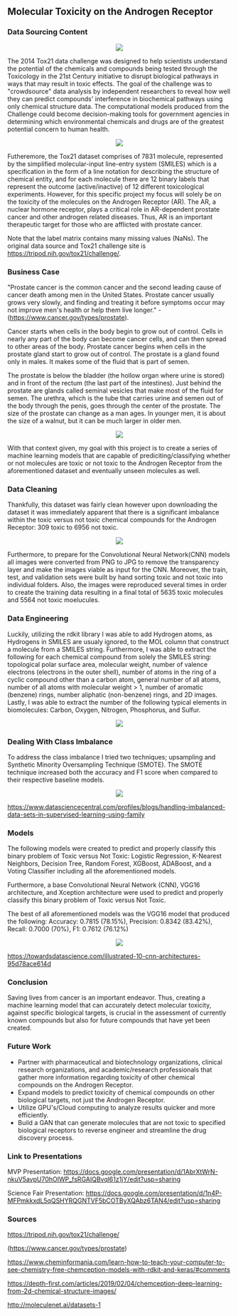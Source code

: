 ## Molecular Toxicity on the Androgen Receptor

### Data Sourcing Content

<p align='center'>
<img src='images/nih_tox21_header.png'>
</p>

The 2014 Tox21 data challenge was designed to help scientists understand the potential of the chemicals and compounds being tested through the Toxicology in the 21st Century initiative to disrupt biological pathways in ways that may result in toxic effects. The goal of the challenge was to "crowdsource" data analysis by independent researchers to reveal how well they can predict compounds' interference in biochemical pathways using only chemical structure data. The computational models produced from the Challenge could become decision-making tools for government agencies in determining which environmental chemicals and drugs are of the greatest potential concern to human health. 

<p align='center'>
<img src='images/smiles.png'>
</p>

Futheremore, the Tox21 dataset comprises of 7831 molecule, represented by the simplified molecular-input line-entry system (SMILES) which is a specification in the form of a line notation for describing the structure of chemical entity, and for each molecule there are 12 binary labels that represent the outcome (active/inactive) of 12 different toxicological experiments. However, for this specific project my focus will solely be on the toxicity of the molecules on the Androgen Receptor (AR). The AR, a nuclear hormone receptor, plays a critical role in AR-dependent prostate cancer and other androgen related diseases. Thus, AR is an important therapeutic target for those who are afflicted with prostate cancer.

Note that the label matrix contains many missing values (NaNs). The original data source and Tox21 challenge site is https://tripod.nih.gov/tox21/challenge/.

### Business Case

"Prostate cancer is the common cancer and the second leading cause of cancer death among men in the United States. Prostate cancer usually grows very slowly, and finding and treating it before symptoms occur may not improve men's health or help them live longer." - (https://www.cancer.gov/types/prostate). 

Cancer starts when cells in the body begin to grow out of control. Cells in nearly any part of the body can become cancer cells, and can then spread to other areas of the body. Prostate cancer begins when cells in the prostate gland start to grow out of control. The prostate is a gland found only in males. It makes some of the fluid that is part of semen.

The prostate is below the bladder (the hollow organ where urine is stored) and in front of the rectum (the last part of the intestines). Just behind the prostate are glands called seminal vesicles that make most of the fluid for semen. The urethra, which is the tube that carries urine and semen out of the body through the penis, goes through the center of the prostate. The size of the prostate can change as a man ages. In younger men, it is about the size of a walnut, but it can be much larger in older men.

<p align='center'>
<img src='images/prostate_cancer.png'>
</p>

With that context given, my goal with this project is to create a series of machine learning models that are capable of prediciting/classifying whether or not molecules are toxic or not toxic to the Androgen Receptor from the aforementioned dataset and eventually unseen molecules as well. 

### Data Cleaning

Thankfully, this dataset was fairly clean however upon downloading the dataset it was immediately apparent that there is a significant imbalance within the toxic versus not toxic chemical compounds for the Androgen Receptor: 309 toxic to 6956 not toxic. 

<p align='center'>
<img src='images/class_imbalance_ar.png'>
</p>

Furthermore, to prepare for the Convolutional Neural Network(CNN) models all images were converted from PNG to JPG to remove the transparency layer and make the images viable as input for the CNN. Moreover, the train, test, and validation sets were built by hand sorting toxic and not toxic into individual folders. Also, the images were reproduced several times in order to create the training data resulting in a final total of 5635 toxic molecules and 5564 not toxic moelucules.

### Data Engineering

Luckily, utilizing the rdkit library I was able to add Hydrogen atoms, as Hydrogens in SMILES are usualy ignored, to the MOL column that construct a molecule from a SMILES string. Furthermore, I was able to extract the following for each chemical compound from solely the SMILES string: topological polar surface area, molecular weight, number of valence electrons (electrons in the outer shell), number of atoms in the ring of a cyclic compound other than a carbon atom, general number of all atoms, number of all atoms with molecular weight > 1, number of aromatic (benzene) rings, number aliphatic (non-benzene) rings, and 2D images. Lastly, I was able to extract the number of the following typical elements in biomolecules: Carbon, Oxygen, Nitrogen, Phosphorus, and Sulfur.

<p align='center'>
<img src='images/chnops.png'>
</p>

### Dealing With Class Imbalance

To address the class imbalance I tried two techniques; upsampling and Synthetic Minority Oversampling Technique (SMOTE). The SMOTE technique increased both the accuracy and F1 score when compared to their respective baseline models.

<p align='center'>
<img src='images/smote.png'>
</p>

https://www.datasciencecentral.com/profiles/blogs/handling-imbalanced-data-sets-in-supervised-learning-using-family

### Models

The following models were created to predict and properly classify this binary problem of Toxic versus Not Toxic: Logistic Regression, K-Nearest Neighbors, Decision Tree, Random Forest, XGBoost, ADABoost, and a Voting Classifier including all the aforementioned models. 

Furthermore, a base Convolutional Neural Network (CNN), VGG16 architecture, and Xception architecture were used to predict and properly classify this binary problem of Toxic versus Not Toxic. 

The best of all aforementioned models was the VGG16 model that produced the following: Accuracy: 0.7815 (78.15%),  Precision: 0.8342 (83.42%), Recall: 0.7000 (70%), F1: 0.7612 (76.12%)

<p align='center'>
<img src='images/vgg16.png'>
</p>

https://towardsdatascience.com/illustrated-10-cnn-architectures-95d78ace614d

### Conclusion

Saving lives from cancer is an important endeavor. Thus, creating a machine learning model that can accurately detect molecular toxicity, against specific biological targets, is crucial in the assessment of currently known compounds but also for future compounds that have yet been created.

### Future Work

* Partner with pharmaceutical and biotechnology organizations, clinical research organizations, and academic/research professionals that gather more information regarding toxicity of other chemical compounds on the Androgen Receptor.
* Expand models to predict toxicity of chemical compounds on other biological targets, not just the Androgen Receptor.
* Utilize GPU's/Cloud computing to analyze results quicker and more efficiently.
* Build a GAN that can generate molecules that are not toxic to specified biological receptors to reverse engineer and streamline the drug discovery process.

### Link to Presentations

MVP Presentation: https://docs.google.com/presentation/d/1AbrXtWrN-nkuV5avpU70hOIWP_fsRGAIQBvql61z1jY/edit?usp=sharing

Science Fair Presentation: https://docs.google.com/presentation/d/1n4P-MFPmkkxdL5qQSHYRQGNTVF5bCOTByXQAbz6TAN4/edit?usp=sharing

### Sources

https://tripod.nih.gov/tox21/challenge/

(https://www.cancer.gov/types/prostate)

https://www.cheminformania.com/learn-how-to-teach-your-computer-to-see-chemistry-free-chemception-models-with-rdkit-and-keras/#comments

https://depth-first.com/articles/2019/02/04/chemception-deep-learning-from-2d-chemical-structure-images/

http://moleculenet.ai/datasets-1



